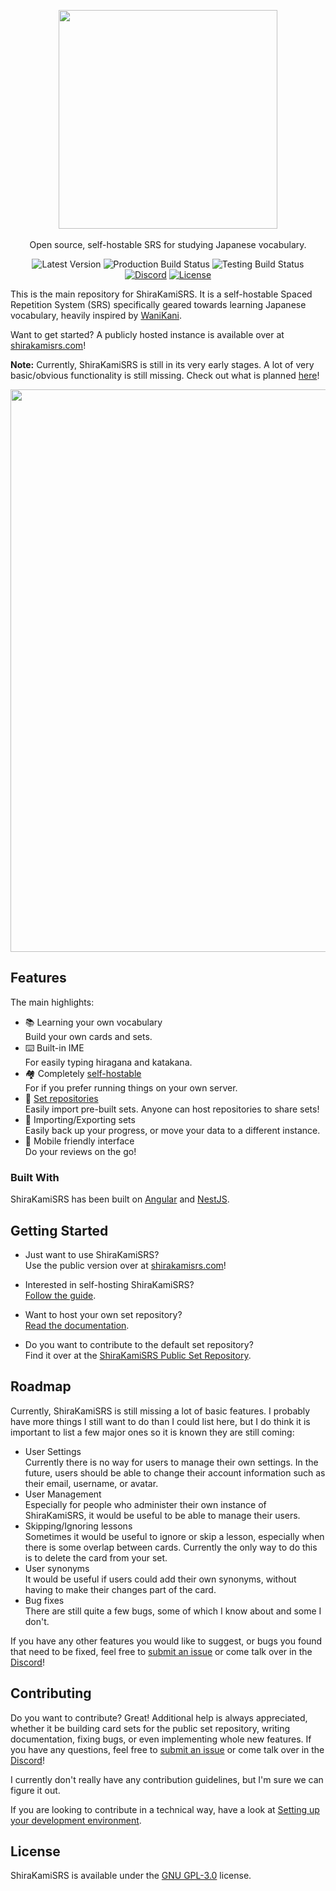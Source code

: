 <p align="center">
    <img src="https://github.com/BeMacized/ShiraKamiSRS/raw/feature/readme/docs/resources/logo_banner/Logo%20Banner%20Light.png" width="350">
    <br/>
    <br/>
    Open source, self-hostable SRS for studying Japanese vocabulary.
</p>

<p align="center">
    <a><img alt="Latest Version" src="https://img.shields.io/github/v/tag/BeMacized/ShiraKamiSRS?color=informational&label=version&sort=semver"></a>
    <a><img alt="Production Build Status" src="https://github.com/BeMacized/ShiraKamiSRS/actions/workflows/production-build.yml/badge.svg"/></a>
    <a><img alt="Testing Build Status" src="https://github.com/BeMacized/ShiraKamiSRS/actions/workflows/testing-build.yml/badge.svg"/></a>
    <a href="https://discord.gg/dvsgnxWUr5"><img alt="Discord" src="https://img.shields.io/discord/816313048783388694?color=7289DA&label=chat&logo=discord"></a>
    <a href="https://github.com/BeMacized/ShiraKamiSRS/blob/master/readme/LICENSE"><img alt="License" src="https://img.shields.io/github/license/BeMacized/ShiraKamiSRS"></a>
</p>

This is the main repository for ShiraKamiSRS. It is a self-hostable Spaced Repetition System (SRS) specifically geared towards learning Japanese vocabulary, heavily inspired by [WaniKani](https://wanikani.com/).

Want to get started? A publicly hosted instance is available over at [shirakamisrs.com](https://shirakamisrs.com/)!

**Note:** Currently, ShiraKamiSRS is still in its very early stages. A lot of very basic/obvious functionality is still missing. Check out what is planned [here](#roadmap)!

<p align="center">
    <img src="https://github.com/BeMacized/ShiraKamiSRS/raw/feature/readme/docs/resources/mockup_preview.png" width="900">
</p>

## Features

The main highlights:

- :books: Learning your own vocabulary<br>
  Build your own cards and sets.
- :keyboard: Built-in IME<br>
  For easily typing hiragana and katakana.
- :houses: Completely [self-hostable](https://github.com/BeMacized/ShiraKamiSRS/wiki/Self-Hosting)<br>
  For if you prefer running things on your own server.
- :rocket: [Set repositories](https://github.com/BeMacized/ShiraKamiSRS/wiki/Set-Repositories)<br>
  Easily import pre-built sets. Anyone can host repositories to share sets!
- :safety_vest:	Importing/Exporting sets<br>
  Easily back up your progress, or move your data to a different instance.
- :iphone: Mobile friendly interface<br>
  Do your reviews on the go!
  
### Built With

ShiraKamiSRS has been built on [Angular](https://angular.io/) and [NestJS](https://nestjs.com/).
  
## Getting Started

- Just want to use ShiraKamiSRS?<br>Use the public version over at [shirakamisrs.com](https://shirakamisrs.com/)!


- Interested in self-hosting ShiraKamiSRS?<br>[Follow the guide](https://github.com/BeMacized/ShiraKamiSRS/wiki/Self-Hosting).


- Want to host your own set repository?<br>[Read the documentation](https://github.com/BeMacized/ShiraKamiSRS/wiki/Set-Repositories).


- Do you want to contribute to the default set repository?<br>Find it over at the [ShiraKamiSRS Public Set Repository](https://github.com/BeMacized/ShiraKamiSRS-Public).

## Roadmap

Currently, ShiraKamiSRS is still missing a lot of basic features. I probably have more things I still want to do than I could list here, but I do think it is important to list a few major ones so it is known they are still coming:

- User Settings<br>
  Currently there is no way for users to manage their own settings. In the future, users should be able to change their account information such as their email, username, or avatar.
- User Management<br>
  Especially for people who administer their own instance of ShiraKamiSRS, it would be useful to be able to manage their users. 
- Skipping/Ignoring lessons<br>
  Sometimes it would be useful to ignore or skip a lesson, especially when there is some overlap between cards. Currently the only way to do this is to delete the card from your set. 
- User synonyms<br>
  It would be useful if users could add their own synonyms, without having to make their changes part of the card. 
- Bug fixes<br>
  There are still quite a few bugs, some of which I know about and some I don't. 
  
If you have any other features you would like to suggest, or bugs you found that need to be fixed, feel free to [submit an issue](https://github.com/BeMacized/ShiraKamiSRS/issues/new) or come talk over in the [Discord](https://discord.gg/dvsgnxWUr5)!

## Contributing

Do you want to contribute? Great! Additional help is always appreciated, whether it be building card sets for the public set repository, writing documentation, fixing bugs, or even implementing whole new features. If you have any questions, feel free to [submit an issue](https://github.com/BeMacized/ShiraKamiSRS/issues/new) or come talk over in the [Discord](https://discord.gg/dvsgnxWUr5)!

I currently don't really have any contribution guidelines, but I'm sure we can figure it out.

If you are looking to contribute in a technical way, have a look at [Setting up your development environment](https://github.com/BeMacized/ShiraKamiSRS/wiki/Setting-up-your-development-environment).

## License
ShiraKamiSRS is available under the [GNU GPL-3.0](https://github.com/BeMacized/ShiraKamiSRS/blob/develop/LICENSE) license.
